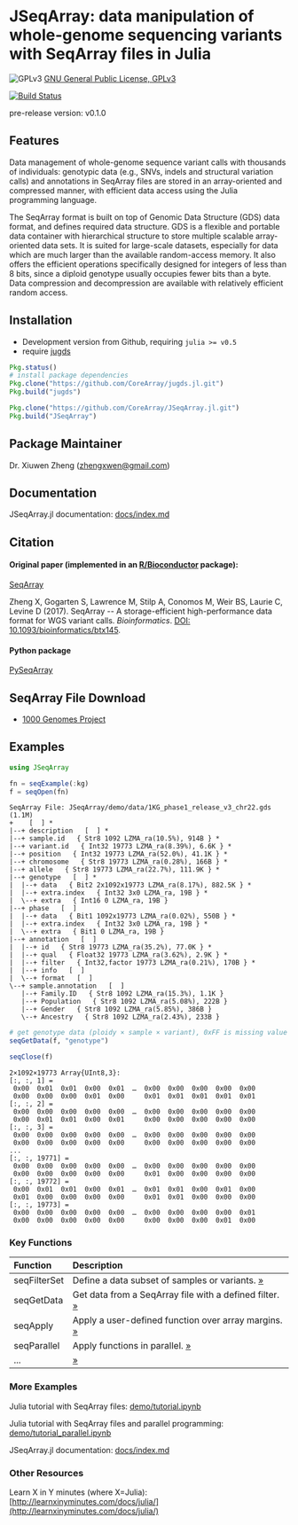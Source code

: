 JSeqArray: data manipulation of whole-genome sequencing variants with SeqArray files in Julia
===

![GPLv3](http://www.gnu.org/graphics/gplv3-88x31.png)
[GNU General Public License, GPLv3](http://www.gnu.org/copyleft/gpl.html)

[![Build Status](https://travis-ci.org/CoreArray/JSeqArray.jl.png)](https://travis-ci.org/CoreArray/JSeqArray.jl)

pre-release version: v0.1.0


## Features

Data management of whole-genome sequence variant calls with thousands of individuals: genotypic data (e.g., SNVs, indels and structural variation calls) and annotations in SeqArray files are stored in an array-oriented and compressed manner, with efficient data access using the Julia programming language.

The SeqArray format is built on top of Genomic Data Structure (GDS) data format, and defines required data structure. GDS is a flexible and portable data container with hierarchical structure to store multiple scalable array-oriented data sets. It is suited for large-scale datasets, especially for data which are much larger than the available random-access memory. It also offers the efficient operations specifically designed for integers of less than 8 bits, since a diploid genotype usually occupies fewer bits than a byte. Data compression and decompression are available with relatively efficient random access.


## Installation

* Development version from Github, requiring `julia >= v0.5`
* require [jugds](https://github.com/CoreArray/jugds.jl)

```julia
Pkg.status()
# install package dependencies
Pkg.clone("https://github.com/CoreArray/jugds.jl.git")
Pkg.build("jugds")

Pkg.clone("https://github.com/CoreArray/JSeqArray.jl.git")
Pkg.build("JSeqArray")
```


## Package Maintainer

Dr. Xiuwen Zheng ([zhengxwen@gmail.com](zhengxwen@gmail.com))


## Documentation

JSeqArray.jl documentation: [docs/index.md](docs/index.md)


## Citation

#### Original paper (implemented in an [R/Bioconductor](http://bioconductor.org/packages/SeqArray) package):

[SeqArray](http://bioconductor.org/packages/SeqArray)

Zheng X, Gogarten S, Lawrence M, Stilp A, Conomos M, Weir BS, Laurie C, Levine D (2017). SeqArray -- A storage-efficient high-performance data format for WGS variant calls. *Bioinformatics*. [DOI: 10.1093/bioinformatics/btx145](http://dx.doi.org/10.1093/bioinformatics/btx145).

#### Python package

[PySeqArray](https://github.com/CoreArray/PySeqArray)



## SeqArray File Download

* [1000 Genomes Project](http://bochet.gcc.biostat.washington.edu/seqarray/1000genomes)


## Examples

```julia
using JSeqArray

fn = seqExample(:kg)
f = seqOpen(fn)
```
```
SeqArray File: JSeqArray/demo/data/1KG_phase1_release_v3_chr22.gds (1.1M)
+    [  ] *
|--+ description   [  ] *
|--+ sample.id   { Str8 1092 LZMA_ra(10.5%), 914B } *
|--+ variant.id   { Int32 19773 LZMA_ra(8.39%), 6.6K } *
|--+ position   { Int32 19773 LZMA_ra(52.0%), 41.1K } *
|--+ chromosome   { Str8 19773 LZMA_ra(0.28%), 166B } *
|--+ allele   { Str8 19773 LZMA_ra(22.7%), 111.9K } *
|--+ genotype   [  ] *
|  |--+ data   { Bit2 2x1092x19773 LZMA_ra(8.17%), 882.5K } *
|  |--+ extra.index   { Int32 3x0 LZMA_ra, 19B } *
|  \--+ extra   { Int16 0 LZMA_ra, 19B }
|--+ phase   [  ]
|  |--+ data   { Bit1 1092x19773 LZMA_ra(0.02%), 550B } *
|  |--+ extra.index   { Int32 3x0 LZMA_ra, 19B } *
|  \--+ extra   { Bit1 0 LZMA_ra, 19B }
|--+ annotation   [  ]
|  |--+ id   { Str8 19773 LZMA_ra(35.2%), 77.0K } *
|  |--+ qual   { Float32 19773 LZMA_ra(3.62%), 2.9K } *
|  |--+ filter   { Int32,factor 19773 LZMA_ra(0.21%), 170B } *
|  |--+ info   [  ]
|  \--+ format   [  ]
\--+ sample.annotation   [  ]
   |--+ Family.ID   { Str8 1092 LZMA_ra(15.3%), 1.1K }
   |--+ Population   { Str8 1092 LZMA_ra(5.08%), 222B }
   |--+ Gender   { Str8 1092 LZMA_ra(5.85%), 386B }
   \--+ Ancestry   { Str8 1092 LZMA_ra(2.43%), 233B }
```

```julia
# get genotype data (ploidy × sample × variant), 0xFF is missing value
seqGetData(f, "genotype")

seqClose(f)
```
```
2×1092×19773 Array{UInt8,3}:
[:, :, 1] =
 0x00  0x01  0x01  0x00  0x01  …  0x00  0x00  0x00  0x00  0x00
 0x00  0x00  0x00  0x01  0x00     0x01  0x01  0x01  0x01  0x01
[:, :, 2] =
 0x00  0x00  0x00  0x00  0x00  …  0x00  0x00  0x00  0x00  0x00
 0x00  0x01  0x01  0x00  0x01     0x00  0x00  0x00  0x00  0x00
[:, :, 3] =
 0x00  0x00  0x00  0x00  0x00  …  0x00  0x00  0x00  0x00  0x00
 0x00  0x00  0x00  0x00  0x00     0x00  0x00  0x00  0x00  0x00
...
[:, :, 19771] =
 0x00  0x00  0x00  0x00  0x00  …  0x00  0x00  0x00  0x00  0x00
 0x00  0x00  0x00  0x00  0x00     0x01  0x00  0x00  0x00  0x00
[:, :, 19772] =
 0x00  0x01  0x01  0x00  0x01  …  0x01  0x01  0x00  0x01  0x00
 0x01  0x00  0x00  0x00  0x00     0x01  0x01  0x00  0x00  0x00
[:, :, 19773] =
 0x00  0x00  0x00  0x00  0x00  …  0x00  0x00  0x00  0x00  0x01
 0x00  0x00  0x00  0x00  0x00     0x00  0x00  0x00  0x01  0x00
```


### Key Functions

| Function     | Description |
|:-------------|:-------------------------------------------|
| seqFilterSet | Define a data subset of samples or variants. [»](https://github.com/CoreArray/JSeqArray.jl/blob/master/docs/index.md#JSeqArray.seqFilterSet-Tuple{JSeqArray.TypeSeqFile}) |
| seqGetData   | Get data from a SeqArray file with a defined filter. [»](https://github.com/CoreArray/JSeqArray.jl/blob/master/docs/index.md#JSeqArray.seqGetData-Tuple{JSeqArray.TypeSeqFile,String}) |
| seqApply     | Apply a user-defined function over array margins. [»](https://github.com/CoreArray/JSeqArray.jl/blob/master/docs/index.md#JSeqArray.seqApply-Tuple{Function,JSeqArray.TypeSeqFile,Union{Array{String,1},String},Vararg{Any,N}}) |
| seqParallel  | Apply functions in parallel. [»](https://github.com/CoreArray/JSeqArray.jl/blob/master/docs/index.md#JSeqArray.seqParallel-Tuple{Function,JSeqArray.TypeSeqFile,Vararg{Any,N}}) |
| ...  | [»](https://github.com/CoreArray/JSeqArray.jl/blob/master/docs/index.md) |


### More Examples

Julia tutorial with SeqArray files: [demo/tutorial.ipynb](demo/tutorial.ipynb)

Julia tutorial with SeqArray files and parallel programming: [demo/tutorial_parallel.ipynb](demo/tutorial_parallel.ipynb)

JSeqArray.jl documentation: [docs/index.md](docs/index.md)


### Other Resources

Learn X in Y minutes (where X=Julia): [http://learnxinyminutes.com/docs/julia/](http://learnxinyminutes.com/docs/julia/)
